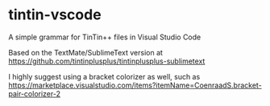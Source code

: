 # tintin-vscode
A simple grammar for TinTin++ files in Visual Studio Code

Based on the TextMate/SublimeText version at https://github.com/tintinplusplus/tintinplusplus-sublimetext

I highly suggest using a bracket colorizer as well, such as https://marketplace.visualstudio.com/items?itemName=CoenraadS.bracket-pair-colorizer-2

